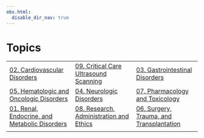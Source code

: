 ```yaml
---
obs.html:
  disable_dir_nav: true
---
```

   
# Topics   
|                                               |                                         |                                          |   
| --------------------------------------------- | --------------------------------------- | ---------------------------------------- |   
| [02. Cardiovascular Disorders](./Critical%20Care%20Medicine/02.%20Cardiovascular%20Disorders.md)                  | [09. Critical Care Ultrasound Scanning](./Critical%20Care%20Medicine/09.%20Critical%20Care%20Ultrasound%20Scanning.md)   | [03. Gastrointestinal Disorders](./Critical%20Care%20Medicine/03.%20Gastrointestinal%20Disorders.md)           |   
| [05. Hematologic and Oncologic Disorders](./Critical%20Care%20Medicine/05.%20Hematologic%20and%20Oncologic%20Disorders.md)       | [04. Neurologic Disorders](./Critical%20Care%20Medicine/04.%20Neurologic%20Disorders.md)                | [07. Pharmacology and Toxicology](./Critical%20Care%20Medicine/07.%20Pharmacology%20and%20Toxicology.md)          |   
| [01. Renal, Endocrine, and Metabolic Disorders](./Critical%20Care%20Medicine/01.%20Renal%2C%20Endocrine%2C%20and%20Metabolic%20Disorders.md) | [08. Research, Administration and Ethics](./Critical%20Care%20Medicine/08.%20Research%2C%20Administration%20and%20Ethics.md) | [06. Surgery, Trauma, and Transplantation](./Critical%20Care%20Medicine/06.%20Surgery%2C%20Trauma%2C%20and%20Transplantation.md) |   
|                                               |                                         |                                          |